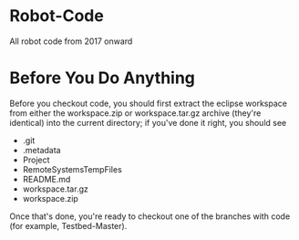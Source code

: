 # Robot-Code
All robot code from 2017 onward 
# Before You Do Anything
Before you checkout code, you should first extract the eclipse workspace from
either the workspace\.zip or workspace\.tar\.gz archive \(they're identical\)
into the current directory; if you've done it right, you should see
* \.git
* \.metadata
* Project
* RemoteSystemsTempFiles
* README\.md
* workspace\.tar\.gz
* workspace\.zip

Once that's done, you're ready to checkout one of the branches with code \(for
example, Testbed\-Master\)\.
